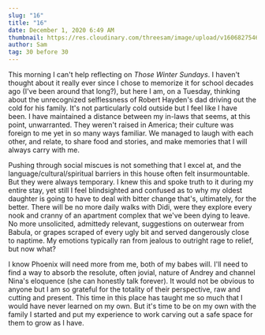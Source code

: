 ```yaml
---
slug: "16"
title: "16"
date: December 1, 2020 6:49 AM
thumbnail: https://res.cloudinary.com/threesam/image/upload/v1606827546/9E42B0D2-9AE5-4258-848B-091AEB6CF7B0_qo4bjj.jpg
author: Sam
tag: 30 before 30
---
```

This morning I can't help reflecting on *Those Winter Sundays*. I haven't thought about it really ever since I chose to memorize it for school decades ago (I've been around that long?), but here I am, on a Tuesday, thinking about the unrecognized selflessness of Robert Hayden's dad driving out the cold for his family. It's not particularly cold outside but I feel like I have been. I have maintained a distance between my in-laws that seems, at this point, unwarranted. They weren't raised in America; their culture was foreign to me yet in so many ways familiar. We managed to laugh with each other, and relate, to share food and stories, and make memories that I will always carry with me.

Pushing through social miscues is not something that I excel at, and the language/cultural/spiritual barriers in this house often felt insurmountable. But they were always temporary. I knew this and spoke truth to it during my entire stay, yet still I feel blindsighted and confused as to why my oldest daughter is going to have to deal with bitter change that's, ultimately, for the better. There will be no more daily walks with Didi, were they explore every nook and cranny of an apartment complex that we've been dying to leave. No more unsolicited, admittedy relevant, suggestions on outerwear from Babula, or grapes scraped of every ugly bit and served dangerously close to naptime. My emotions typically ran from jealous to outright rage to relief, but now what? 

I know Phoenix will need more from me, both of my babes will. I'll need to find a way to absorb the resolute, often jovial, nature of Andrey and channel Nina's eloquence (she can honestly talk forever). It would not be obvious to anyone but I am so grateful for the totality of their perspective, raw and cutting and present. This time in this place has taught me so much that I would have never learned on my own. But it's time to be on my own with the family I started and put my experience to work carving out a safe space for them to grow as I have.